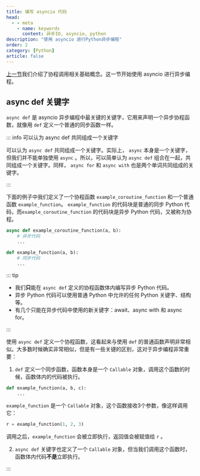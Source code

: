 ```yaml
---
title: 编写 asyncio 代码
head:
  - - meta
    - name: keywords
      content: 异步IO, asyncio, python
description: "使用 asyncio 进行Python异步编程"
order: 2
category: [Python]
article: false
---
```


[上一节](basics.md)我们介绍了协程调用相关基础概念。这一节开始使用 asyncio 进行异步编程。

## async def 关键字

`async def` 是 asyncio 异步编程中最关键的关键字，它用来声明一个异步协程函数，就像用 `def` 定义一个普通的同步函数一样。

::: info 可以认为 async def 共同组成一个关键字

可以认为 `async def` 共同组成一个关键字。实际上， `async` 本身是一个关键字，但我们并不能单独使用 `async` 。所以，可以简单认为 `async def` 组合在一起，共同组成一个关键字。同样， `async for` 和 `async with` 也是两个单词共同组成的关键字。

:::

下面的例子中我们定义了一个协程函数 `example_coroutine_function` 和一个普通函数 `example_function`。 `example_function` 的代码块是普通的同步 Python 代码，而`example_coroutine_function` 的代码块是异步 Python 代码，又被称为协程。

```python {1,5}
async def example_coroutine_function(a, b):
    # 异步代码
    ...

def example_function(a, b):
    # 同步代码
    ...
```

::: tip 

* 我们**只**能在 `async def` 定义的协程函数体内编写异步 Python 代码。
* 异步 Python 代码可以使用普通 Python 中允许的任何 Python 关键字、结构等。
* 有几个只能在异步代码中使用的新关键字：await、async with 和 async for。

:::

使用 `async def` 定义一个协程函数，这看起来与使用 `def` 的普通函数声明非常相似。大多数时候确实非常相似，但是有一些关键的区别，这对于异步编程非常重要：

1. `def` 定义一个同步函数，函数本身是一个 `Callable` 对象，调用这个函数的时候，函数体内的代码被执行。

```python
def example_function(a, b, c):
    ...
```

`example_function` 是一个 `Callable` 对象，这个函数接收3个参数，像这样调用它：

```python
r = example_function(1, 2, 3)
```

调用之后，`example_function` 会被立即执行，返回值会被赋值给 `r` 。

2. `async def` 关键字也定义了一个 `Callable` 对象，但当我们调用这个函数时，函数体内代码**不是**立即执行。
   

:::


